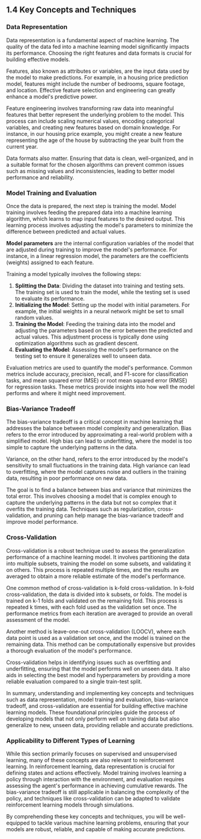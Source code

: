 ## 1.4 Key Concepts and Techniques

### Data Representation

Data representation is a fundamental aspect of machine learning. The quality of the data fed into a machine learning model significantly impacts its performance. Choosing the right features and data formats is crucial for building effective models.

Features, also known as attributes or variables, are the input data used by the model to make predictions. For example, in a housing price prediction model, features might include the number of bedrooms, square footage, and location. Effective feature selection and engineering can greatly enhance a model's predictive power.

Feature engineering involves transforming raw data into meaningful features that better represent the underlying problem to the model. This process can include scaling numerical values, encoding categorical variables, and creating new features based on domain knowledge. For instance, in our housing price example, you might create a new feature representing the age of the house by subtracting the year built from the current year.

Data formats also matter. Ensuring that data is clean, well-organized, and in a suitable format for the chosen algorithms can prevent common issues such as missing values and inconsistencies, leading to better model performance and reliability.

### Model Training and Evaluation

Once the data is prepared, the next step is training the model. Model training involves feeding the prepared data into a machine learning algorithm, which learns to map input features to the desired output. This learning process involves adjusting the model's parameters to minimize the difference between predicted and actual values.

**Model parameters** are the internal configuration variables of the model that are adjusted during training to improve the model's performance. For instance, in a linear regression model, the parameters are the coefficients (weights) assigned to each feature.

Training a model typically involves the following steps:

1. **Splitting the Data**: Dividing the dataset into training and testing sets. The training set is used to train the model, while the testing set is used to evaluate its performance.
2. **Initializing the Model**: Setting up the model with initial parameters. For example, the initial weights in a neural network might be set to small random values.
3. **Training the Model**: Feeding the training data into the model and adjusting the parameters based on the error between the predicted and actual values. This adjustment process is typically done using optimization algorithms such as gradient descent.
4. **Evaluating the Model**: Assessing the model's performance on the testing set to ensure it generalizes well to unseen data.

Evaluation metrics are used to quantify the model's performance. Common metrics include accuracy, precision, recall, and F1-score for classification tasks, and mean squared error (MSE) or root mean squared error (RMSE) for regression tasks. These metrics provide insights into how well the model performs and where it might need improvement.

### Bias-Variance Tradeoff

The bias-variance tradeoff is a critical concept in machine learning that addresses the balance between model complexity and generalization. Bias refers to the error introduced by approximating a real-world problem with a simplified model. High bias can lead to underfitting, where the model is too simple to capture the underlying patterns in the data.

Variance, on the other hand, refers to the error introduced by the model's sensitivity to small fluctuations in the training data. High variance can lead to overfitting, where the model captures noise and outliers in the training data, resulting in poor performance on new data.

The goal is to find a balance between bias and variance that minimizes the total error. This involves choosing a model that is complex enough to capture the underlying patterns in the data but not so complex that it overfits the training data. Techniques such as regularization, cross-validation, and pruning can help manage the bias-variance tradeoff and improve model performance.

### Cross-Validation

Cross-validation is a robust technique used to assess the generalization performance of a machine learning model. It involves partitioning the data into multiple subsets, training the model on some subsets, and validating it on others. This process is repeated multiple times, and the results are averaged to obtain a more reliable estimate of the model's performance.

One common method of cross-validation is k-fold cross-validation. In k-fold cross-validation, the data is divided into k subsets, or folds. The model is trained on k-1 folds and validated on the remaining fold. This process is repeated k times, with each fold used as the validation set once. The performance metrics from each iteration are averaged to provide an overall assessment of the model.

Another method is leave-one-out cross-validation (LOOCV), where each data point is used as a validation set once, and the model is trained on the remaining data. This method can be computationally expensive but provides a thorough evaluation of the model's performance.

Cross-validation helps in identifying issues such as overfitting and underfitting, ensuring that the model performs well on unseen data. It also aids in selecting the best model and hyperparameters by providing a more reliable evaluation compared to a single train-test split.

In summary, understanding and implementing key concepts and techniques such as data representation, model training and evaluation, bias-variance tradeoff, and cross-validation are essential for building effective machine learning models. These foundational principles guide the process of developing models that not only perform well on training data but also generalize to new, unseen data, providing reliable and accurate predictions.

### Applicability to Different Types of Learning

While this section primarily focuses on supervised and unsupervised learning, many of these concepts are also relevant to reinforcement learning. In reinforcement learning, data representation is crucial for defining states and actions effectively. Model training involves learning a policy through interaction with the environment, and evaluation requires assessing the agent's performance in achieving cumulative rewards. The bias-variance tradeoff is still applicable in balancing the complexity of the policy, and techniques like cross-validation can be adapted to validate reinforcement learning models through simulations.

By comprehending these key concepts and techniques, you will be well-equipped to tackle various machine learning problems, ensuring that your models are robust, reliable, and capable of making accurate predictions.